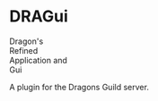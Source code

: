# DRAGui
Dragon's<br>
Refined<br>
Application and<br>
Gui<br>

A plugin for the Dragons Guild server.

